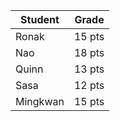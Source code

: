 | Student | Grade |
|----------|----------|
| Ronak | 15 pts |
| Nao | 18 pts |
| Quinn | 13 pts |
| Sasa | 12 pts |
| Mingkwan | 15 pts |git add project1.md